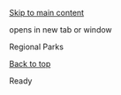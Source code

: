 [Skip to main content](https://www.pittsburghpa.gov/Whats-In-My-Area-Map/Regional-Parks#main-content)

opens in new tab or window

Regional Parks

[Back to top](https://www.pittsburghpa.gov/Whats-In-My-Area-Map/Regional-Parks#body-top)

Ready

